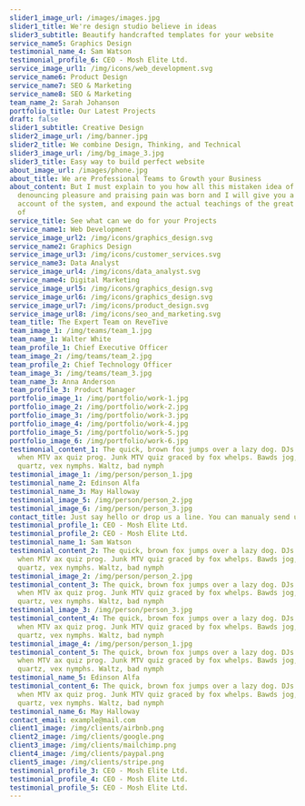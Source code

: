 ```yaml
---
slider1_image_url: /images/images.jpg
slider1_title: We're design studio believe in ideas
slider3_subtitle: Beautify handcrafted templates for your website
service_name5: Graphics Design
testimonial_name_4: Sam Watson
testimonial_profile_6: CEO - Mosh Elite Ltd.
service_image_url1: /img/icons/web_development.svg
service_name6: Product Design
service_name7: SEO & Marketing
service_name8: SEO & Marketing
team_name_2: Sarah Johanson
portfolio_title: Our Latest Projects
draft: false
slider1_subtitle: Creative Design
slider2_image_url: /img/banner.jpg
slider2_title: We combine Design, Thinking, and Technical
slider3_image_url: /img/bg_image_3.jpg
slider3_title: Easy way to build perfect website
about_image_url: /images/phone.jpg
about_title: We are Professional Teams to Growth your Business
about_content: But I must explain to you how all this mistaken idea of
  denouncing pleasure and praising pain was born and I will give you a complete
  account of the system, and expound the actual teachings of the great explorer
  of
service_title: See what can we do for your Projects
service_name1: Web Development
service_image_url2: /img/icons/graphics_design.svg
service_name2: Graphics Design
service_image_url3: /img/icons/customer_services.svg
service_name3: Data Analyst
service_image_url4: /img/icons/data_analyst.svg
service_name4: Digital Marketing
service_image_url5: /img/icons/graphics_design.svg
service_image_url6: /img/icons/graphics_design.svg
service_image_url7: /img/icons/product_design.svg
service_image_url8: /img/icons/seo_and_marketing.svg
team_title: The Expert Team on ReveTive
team_image_1: /img/teams/team_1.jpg
team_name_1: Walter White
team_profile_1: Chief Executive Officer
team_image_2: /img/teams/team_2.jpg
team_profile_2: Chief Technology Officer
team_image_3: /img/teams/team_3.jpg
team_name_3: Anna Anderson
team_profile_3: Product Manager
portfolio_image_1: /img/portfolio/work-1.jpg
portfolio_image_2: /img/portfolio/work-2.jpg
portfolio_image_3: /img/portfolio/work-3.jpg
portfolio_image_4: /img/portfolio/work-4.jpg
portfolio_image_5: /img/portfolio/work-5.jpg
portfolio_image_6: /img/portfolio/work-6.jpg
testimonial_content_1: The quick, brown fox jumps over a lazy dog. DJs flock by
  when MTV ax quiz prog. Junk MTV quiz graced by fox whelps. Bawds jog, flick
  quartz, vex nymphs. Waltz, bad nymph
testimonial_image_1: /img/person/person_1.jpg
testimonial_name_2: Edinson Alfa
testimonial_name_3: May Halloway
testimonial_image_5: /img/person/person_2.jpg
testimonial_image_6: /img/person/person_3.jpg
contact_title: Just say hello or drop us a line. You can manualy send us email on
testimonial_profile_1: CEO - Mosh Elite Ltd.
testimonial_profile_2: CEO - Mosh Elite Ltd.
testimonial_name_1: Sam Watson
testimonial_content_2: The quick, brown fox jumps over a lazy dog. DJs flock by
  when MTV ax quiz prog. Junk MTV quiz graced by fox whelps. Bawds jog, flick
  quartz, vex nymphs. Waltz, bad nymph
testimonial_image_2: /img/person/person_2.jpg
testimonial_content_3: The quick, brown fox jumps over a lazy dog. DJs flock by
  when MTV ax quiz prog. Junk MTV quiz graced by fox whelps. Bawds jog, flick
  quartz, vex nymphs. Waltz, bad nymph
testimonial_image_3: /img/person/person_3.jpg
testimonial_content_4: The quick, brown fox jumps over a lazy dog. DJs flock by
  when MTV ax quiz prog. Junk MTV quiz graced by fox whelps. Bawds jog, flick
  quartz, vex nymphs. Waltz, bad nymph
testimonial_image_4: /img/person/person_1.jpg
testimonial_content_5: The quick, brown fox jumps over a lazy dog. DJs flock by
  when MTV ax quiz prog. Junk MTV quiz graced by fox whelps. Bawds jog, flick
  quartz, vex nymphs. Waltz, bad nymph
testimonial_name_5: Edinson Alfa
testimonial_content_6: The quick, brown fox jumps over a lazy dog. DJs flock by
  when MTV ax quiz prog. Junk MTV quiz graced by fox whelps. Bawds jog, flick
  quartz, vex nymphs. Waltz, bad nymph
testimonial_name_6: May Halloway
contact_email: example@mail.com
client1_image: /img/clients/airbnb.png
client2_image: /img/clients/google.png
client3_image: /img/clients/mailchimp.png
client4_image: /img/clients/paypal.png
client5_image: /img/clients/stripe.png
testimonial_profile_3: CEO - Mosh Elite Ltd.
testimonial_profile_4: CEO - Mosh Elite Ltd.
testimonial_profile_5: CEO - Mosh Elite Ltd.
---
```

